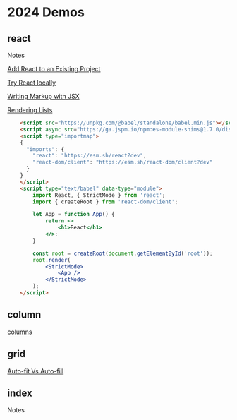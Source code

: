 # 2024 Demos

## react

Notes

[Add React to an Existing Project](https://react.dev/learn/add-react-to-an-existing-project#using-react-for-a-part-of-your-existing-page)

[Try React locally](https://react.dev/learn/installation#try-react-locally)

[Writing Markup with JSX](https://react.dev/learn/writing-markup-with-jsx)

[Rendering Lists](https://react.dev/learn/rendering-lists)

``` html
    <script src="https://unpkg.com/@babel/standalone/babel.min.js"></script>
    <script async src="https://ga.jspm.io/npm:es-module-shims@1.7.0/dist/es-module-shims.js"></script>
    <script type="importmap">
    {
      "imports": {
        "react": "https://esm.sh/react?dev",
        "react-dom/client": "https://esm.sh/react-dom/client?dev"
      }
    }
    </script>
    <script type="text/babel" data-type="module">
        import React, { StrictMode } from 'react';
        import { createRoot } from 'react-dom/client';

        let App = function App() {
            return <>
                <h1>React</h1>
            </>;
        }

        const root = createRoot(document.getElementById('root'));
        root.render(
            <StrictMode>
                <App />
            </StrictMode>
        );
    </script>
```

## column

[columns](https://developer.mozilla.org/en-US/docs/Web/CSS/columns)

## grid

[Auto-fit Vs Auto-fill](https://defensivecss.dev/tip/auto-fit-fill/)

## index

Notes
